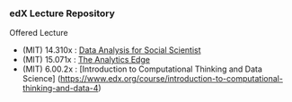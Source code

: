 ### edX Lecture Repository
Offered Lecture
- (MIT) 14.310x : [Data Analysis for Social Scientist](https://www.edx.org/course/data-analysis-for-social-scientists)
- (MIT) 15.071x : [The Analytics Edge](https://www.edx.org/course/the-analytics-edge)
- (MIT) 6.00.2x : [Introduction to Computational Thinking and Data Science] (https://www.edx.org/course/introduction-to-computational-thinking-and-data-4)

